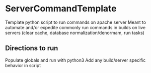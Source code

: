 # ServerCommandTemplate
Template python script to run commands on apache server
Meant to automate and/or expedite commonly run commands in builds on live servers (clear cache, database normalization/denormam, run tasks)

## Directions to run
Populate globals and run with python3
Add any build/server specific behavior in script

